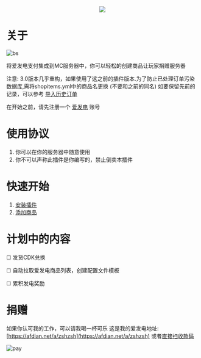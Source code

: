 
<div align=center><img src="https://github.com/meteorOSS/AifadianPay-plugin/assets/61687266/158d3535-0345-4ff1-b54b-4cb40db70ec0"></div>

# 关于

![bs](https://bstats.org/signatures/bukkit/AifadianPay.svg)

将爱发电支付集成到MC服务器中，你可以轻松的创建商品让玩家捐赠服务器

注意: 3.0版本几乎重构，如果使用了这之前的插件版本.为了防止已处理订单污染数据库,需将shopitems.yml中的商品名更换 (不要和之前的同名)
如要保留先前的记录，可以参考 [导入历史订单](https://github.com/meteorOSS/AifadianPay-plugin/wiki/Home/_edit)

在开始之前，请先注册一个 [爱发电](https://afdian.net) 账号

# 使用协议

1. 你可以在你的服务器中随意使用
2. 你不可以声称此插件是你编写的，禁止倒卖本插件

# 快速开始

1. [安装插件](https://github.com/meteorOSS/AifadianPay-plugin/wiki/%E5%AE%89%E8%A3%85%E6%8F%92%E4%BB%B6)
2. [添加商品](https://github.com/meteorOSS/AifadianPay-plugin/wiki/%E6%B7%BB%E5%8A%A0%E5%95%86%E5%93%81)


# 计划中的内容
☐ 发货CDK兑换

☐ 自动拉取爱发电商品列表，创建配置文件模板

☐ 累积发电奖励

# 捐赠

如果你认可我的工作，可以请我喝一杯可乐 这是我的爱发电地址: [https://afdian.net/a/zshzsh](https://afdian.net/a/zshzsh)
或者[直接扫收款码](https://github.com/meteorOSS/AifadianPay-plugin/blob/master/%E5%BE%AE%E4%BF%A1%E5%9B%BE%E7%89%87_20231211001511.jpg)

![pay](https://github.com/meteorOSS/AifadianPay-plugin/assets/61687266/de6dcfb1-29d9-425a-bc12-ef3c0b451c86)




